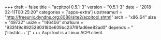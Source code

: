 +++
draft = false
title = "acpitool 0.5.1-3"
version = "0.5.1-3"
date = "2018-02-11T00:25:20"
categories = ['apps-extra']
upstreamurl = "http://freeunix.dyndns.org:8088/site2/acpitool.shtml"
arch = "x86_64"
size = "49732"
usize = "146406"
sha1sum = "933f49c89252803180e609bc237f9fad6ee82ad0"
depends = "['libstdc++']"
+++
AcpiTool is a Linux ACPI client.